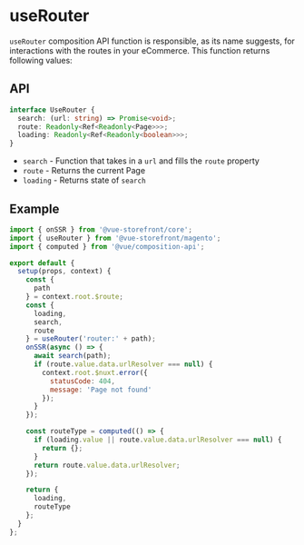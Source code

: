 # useRouter

`useRouter` composition API function is responsible, as its name suggests, for interactions with the routes in your eCommerce. This function returns following values:

## API
```typescript
interface UseRouter {
  search: (url: string) => Promise<void>; 
  route: Readonly<Ref<Readonly<Page>>>; 
  loading: Readonly<Ref<Readonly<boolean>>>;
}
```

* `search` - Function that takes in a `url` and fills the `route` property
* `route` - Returns the current Page
* `loading` - Returns state of `search`

## Example

```javascript
import { onSSR } from '@vue-storefront/core';
import { useRouter } from '@vue-storefront/magento';
import { computed } from '@vue/composition-api';

export default {
  setup(props, context) {
    const {
      path
    } = context.root.$route;
    const {
      loading,
      search,
      route
    } = useRouter('router:' + path);
    onSSR(async () => {
      await search(path);
      if (route.value.data.urlResolver === null) {
        context.root.$nuxt.error({
          statusCode: 404,
          message: 'Page not found'
        });
      }
    });

    const routeType = computed(() => {
      if (loading.value || route.value.data.urlResolver === null) {
        return {};
      }
      return route.value.data.urlResolver;
    });

    return {
      loading,
      routeType
    };
  }
};
```
